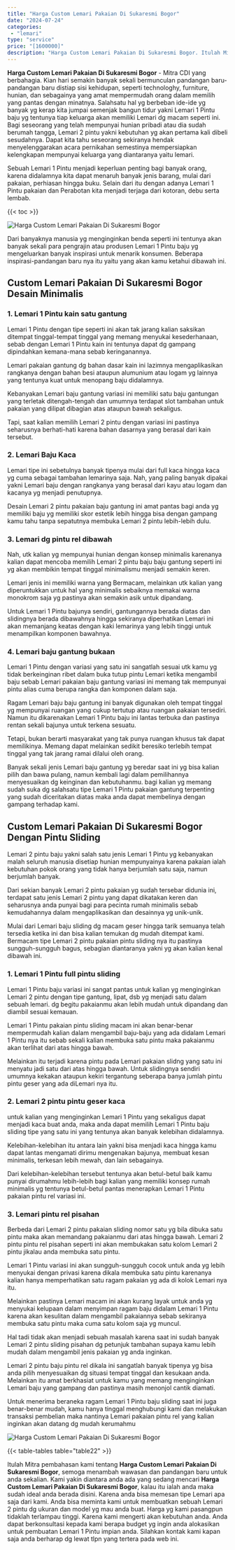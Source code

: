 ```yaml
---
title: "Harga Custom Lemari Pakaian Di Sukaresmi Bogor"
date: "2024-07-24"
categories:
 - "lemari"
type: "service"
price: "[1600000]"
description: "Harga Custom Lemari Pakaian Di Sukaresmi Bogor. Itulah Mitra pembahasan kami tentang **Harga Custom Lemari Pakaian Di Sukaresmi Bogor**, semoga menambah wawa..."
---
```


**Harga Custom Lemari Pakaian Di Sukaresmi Bogor** - Mitra CDI yang berbahagia. Kian hari semakin banyak sekali bermunculan pandangan baru-pandangan baru distiap sisi kehidupan, seperti technologhy, furniture, hunian, dan sebagainya yang amat mempermudah orang dalam memilih yang pantas dengan minatnya. Salahsatu hal yg berbeban ide-ide yg banyak yg kerap kita jumpai semenjak bangun tidur yakni Lemari 1 Pintu baju yg tentunya tiap keluarga akan memiliki Lemari dg macam seperti ini. Bagi seseorang yang telah mempunyai hunian pribadi atau dia sudah berumah tangga, Lemari 2 pintu yakni kebutuhan yg akan pertama kali dibeli sesudahnya. Dapat kita tahu seseorang sekiranya hendak menyelenggarakan acara pernikahan semestinya mempersiapkan kelengkapan mempunyai keluarga yang diantaranya yaitu lemari.

Sebuah Lemari 1 Pintu menjadi keperluan penting bagi banyak orang, karena didalamnya kita dapat menaruh banyak jenis barang, mulai dari pakaian, perhiasan hingga buku. Selain dari itu dengan adanya Lemari 1 Pintu pakaian dan Perabotan kita menjadi terjaga dari kotoran, debu serta lembab.

{{< toc >}}

![Harga Custom Lemari Pakaian Di Sukaresmi Bogor](/images/mebel/dipan-anak-011.jpg)

Dari banyaknya manusia yg menginginkan benda seperti ini tentunya akan banyak sekali para pengrajin atau produsen Lemari 1 Pintu baju yg mengeluarkan banyak inspirasi untuk menarik konsumen. Beberapa inspirasi-pandangan baru nya itu yaitu yang akan kamu ketahui dibawah ini.

## Custom Lemari Pakaian Di Sukaresmi Bogor Desain Minimalis

### 1\. Lemari 1 Pintu kain satu gantung

Lemari 1 Pintu dengan tipe seperti ini akan tak jarang kalian saksikan ditempat tinggal-tempat tinggal yang memang menyukai kesederhanaan, sebab dengan Lemari 1 Pintu kain ini tentunya dapat dg gampang dipindahkan kemana-mana sebab keringanannya.

Lemari pakaian gantung dg bahan dasar kain ini lazimnya mengaplikasikan rangkanya dengan bahan besi ataupun alumunium atau logam yg lainnya yang tentunya kuat untuk menopang baju didalamnya.

Kebanyakan Lemari baju gantung variasi ini memiliki satu baju gantungan yang terletak ditengah-tengah dan umumnya terdapat slot tambahan untuk pakaian yang dilipat dibagian atas ataupun bawah sekaligus.

Tapi, saat kalian memilih Lemari 2 pintu dengan variasi ini pastinya seharusnya berhati-hati karena bahan dasarnya yang berasal dari kain tersebut.

### 2\. Lemari Baju Kaca

Lemari tipe ini sebetulnya banyak tipenya mulai dari full kaca hingga kaca yg cuma sebagai tambahan lemarinya saja. Nah, yang paling banyak dipakai yakni Lemari baju dengan rangkanya yang berasal dari kayu atau logam dan kacanya yg menjadi penutupnya.

Desain Lemari 2 pintu pakaian baju gantung ini amat pantas bagi anda yg memiliki baju yg memiliki skor estetik lebih hingga bisa dengan gampang kamu tahu tanpa sepatutnya membuka Lemari 2 pintu lebih-lebih dulu.

### 3\. Lemari dg pintu rel dibawah

Nah, utk kalian yg mempunyai hunian dengan konsep minimalis karenanya kalian dapat mencoba memilih Lemari 2 pintu baju baju gantung seperti ini yg akan membikin tempat tinggal minimalismu menjadi semakin keren.

Lemari jenis ini memiliki warna yang Bermacam, melainkan utk kalian yang diperuntukkan untuk hal yang minimalis sebaiknya memakai warna monokrom saja yg pastinya akan semakin asik untuk dipandang.

Untuk Lemari 1 Pintu bajunya sendiri, gantungannya berada diatas dan slidingnya berada dibawahnya hingga sekiranya diperhatikan Lemari ini akan memanjang keatas dengan kaki lemarinya yang lebih tinggi untuk menampilkan komponen bawahnya.

### 4\. Lemari baju gantung bukaan

Lemari 1 Pintu dengan variasi yang satu ini sangatlah sesuai utk kamu yg tidak berkeinginan ribet dalam buka tutup pintu Lemari ketika mengambil baju sebab Lemari pakaian baju gantung variasi ini memang tak mempunyai pintu alias cuma berupa rangka dan komponen dalam saja.

Ragam Lemari baju baju gantung ini banyak digunakan oleh tempat tinggal yg mempunyai ruangan yang cukup tertutup atau ruangan pakaian tersediri. Namun itu dikarenakan Lemari 1 Pintu baju ini lantas terbuka dan pastinya rentan sekali bajunya untuk terkena sesuatu.

Tetapi, bukan berarti masyarakat yang tak punya ruangan khusus tak dapat memilikinya. Memang dapat melainkan sedikit beresiko terlebih tempat tinggal yang tak jarang ramai dilalui oleh orang.

Banyak sekali jenis Lemari baju gantung yg beredar saat ini yg bisa kalian pilih dan bawa pulang, namun kembali lagi dalam pemilihannya menyesuaikan dg keinginan dan kebutuhanmu. bagi kalian yg memang sudah suka dg salahsatu tipe Lemari 1 Pintu pakaian gantung terpenting yang sudah diceritakan diatas maka anda dapat membelinya dengan gampang terhadap kami.

## Custom Lemari Pakaian Di Sukaresmi Bogor Dengan Pintu Sliding

Lemari 2 pintu baju yakni salah satu jenis Lemari 1 Pintu yg kebanyakan malah seluruh manusia disetiap hunian mempunyainya karena pakaian ialah kebutuhan pokok orang yang tidak hanya berjumlah satu saja, namun berjumlah banyak.

Dari sekian banyak Lemari 2 pintu pakaian yg sudah tersebar didunia ini, terdapat satu jenis Lemari 2 pintu yang dapat dikatakan keren dan seharusnya anda punyai bagi para pecinta rumah minimalis sebab kemudahannya dalam mengaplikasikan dan desainnya yg unik-unik.

Mulai dari Lemari baju sliding dg macam geser hingga tarik semuanya telah tersedia ketika ini dan bisa kalian temukan dg mudah ditempat kami. Bermacam tipe Lemari 2 pintu pakaian pintu sliding nya itu pastinya sungguh-sungguh bagus, sebagian diantaranya yakni yg akan kalian kenal dibawah ini.

### 1\. Lemari 1 Pintu full pintu sliding

Lemari 1 Pintu baju variasi ini sangat pantas untuk kalian yg menginginkan Lemari 2 pintu dengan tipe gantung, lipat, dsb yg menjadi satu dalam sebuah lemari. dg begitu pakaianmu akan lebih mudah untuk dipandang dan diambil sesuai kemauan.

Lemari 1 Pintu pakaian pintu sliding macam ini akan benar-benar mempermudah kalian dalam mengambil baju-baju yang ada didalam Lemari 1 Pintu nya itu sebab sekali kalian membuka satu pintu maka pakaianmu akan terlihat dari atas hingga bawah.

Melainkan itu terjadi karena pintu pada Lemari pakaian slidng yang satu ini menyatu jadi satu dari atas hingga bawah. Untuk slidingnya sendiri umumnya kekakan ataupun kekiri tergantung seberapa banya jumlah pintu pintu geser yang ada diLemari nya itu.

### 2\. Lemari 2 pintu pintu geser kaca

untuk kalian yang menginginkan Lemari 1 Pintu yang sekaligus dapat menjadi kaca buat anda, maka anda dapat memilih Lemari 1 Pintu baju sliding tipe yang satu ini yang tentunya akan banyak kelebihan didalamnya.

Kelebihan-kelebihan itu antara lain yakni bisa menjadi kaca hingga kamu dapat lantas mengamati dirimu mengenakan bajunya, membuat kesan minimalis, terkesan lebih mewah, dan lain sebagainya.

Dari kelebihan-kelebihan tersebut tentunya akan betul-betul baik kamu punyai dirumahmu lebih-lebih bagi kalian yang memiliki konsep rumah minimalis yg tentunya betul-betul pantas menerapkan Lemari 1 Pintu pakaian pintu rel variasi ini.

### 3\. Lemari pintu rel pisahan

Berbeda dari Lemari 2 pintu pakaian sliding nomor satu yg bila dibuka satu pintu maka akan memandang pakaianmu dari atas hingga bawah. Lemari 2 pintu pintu rel pisahan seperti ini akan membukakan satu kolom Lemari 2 pintu jikalau anda membuka satu pintu.

Lemari 1 Pintu variasi ini akan sungguh-sungguh cocok untuk anda yg lebih menyukai dengan privasi karena dikala membuka satu pintu karenanya kalian hanya memperhatikan satu ragam pakaian yg ada di kolok Lemari nya itu.

Melainkan pastinya Lemari macam ini akan kurang layak untuk anda yg menyukai kelupaan dalam menyimpan ragam baju didalam Lemari 1 Pintu karena akan kesulitan dalam mengambil pakaiannya sebab sekiranya membuka satu pintu maka cuma satu kolom saja yg muncul.

Hal tadi tidak akan menjadi sebuah masalah karena saat ini sudah banyak Lemari 2 pintu sliding pisahan dg petunjuk tambahan supaya kamu lebih mudah dalam mengambil jenis pakaian yg anda inginkan.

Lemari 2 pintu baju pintu rel dikala ini sangatlah banyak tipenya yg bisa anda pilih menyesuaikan dg situasi tempat tinggal dan kesukaan anda. Melainkan itu amat berkhasiat untuk kamu yang memang menginginkan Lemari baju yang gampang dan pastinya masih menonjol cantik diamati.

Untuk menerima beraneka ragam Lemari 1 Pintu baju sliding saat ini juga benar-benar mudah, kamu hanya tinggal menghubungi kami dan melakukan transaksi pembelian maka nantinya Lemari pakaian pintu rel yang kalian inginkan akan datang dg mudah kerumahmu

![Harga Custom Lemari Pakaian Di Sukaresmi Bogor](/images/mebel/lemari-buku-018.jpg)

{{< table-tables table="table22" >}}

Itulah Mitra pembahasan kami tentang **Harga Custom Lemari Pakaian Di Sukaresmi Bogor**, semoga menambah wawasan dan pandangan baru untuk anda sekalian. Kami yakin diantara anda ada yang sedang mencari **Harga Custom Lemari Pakaian Di Sukaresmi Bogor**, kalau itu ialah anda maka sudah ideal anda berada disini. Karena anda bisa memesan tipe Lemari apa saja dari kami. Anda bisa meminta kami untuk membuatkan sebuah Lemari 2 pintu dg ukuran dan model yg mau anda buat. Harga yg kami pasangpun tidaklah terlampau tinggi. Karena kami mengerti akan kebutuhan anda. Anda dapat berkonsultasi kepada kami berapa budget yg ingin anda alokasikan untuk pembuatan Lemari 1 Pintu impian anda. Silahkan kontak kami kapan saja anda berharap dg lewat tlpn yang tertera pada web ini.
